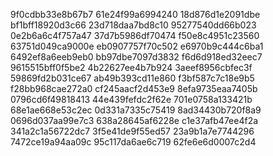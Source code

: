 9f0cdbb33e8b67b7
61e24f99a6994240
18d876d1e2091dbe
bf1bff18920d3c66
23d718daa7bd8c10
95277540dd66b023
0e2b6a6c4f757a47
37d7b5986df70474
f50e8c4951c23560
63751d049ca9000e
eb0907757f70c502
e6970b9c444c6ba1
6492ef8a6eeb9eb0
bb97dbe7097d3832
f6d6d918ed32eec7
9615515bff0f5be2
4b22627ee4b7b924
3aeef8956cbfec3f
59869fd2b031ce67
ab49b393cd11e860
f3bf587c7c18e9b5
f28bb968cae272a0
cf245aacf2d453e9
8efa9735eaa7405b
0796cd6f49818413
44e439fefdc2f62e
701e0758a133421b
68e1ae668e53c2ec
0d331a7335c75419
8ad34430b720f8a9
0696d037aa99e7c3
638a28645af6228e
c1e37afb47ee4f2a
341a2c1a56722dc7
3f5e41de9f55ed57
23a9b1a7e7744296
7472ce19a94aa09c
95c117da6ae6c719
62fe6e6d0007c2d4
